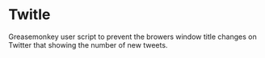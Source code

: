 Twitle
======

Greasemonkey user script to prevent the browers window title changes on Twitter that showing the number of new tweets.